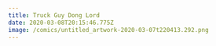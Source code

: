 ```yaml
---
title: Truck Guy Dong Lord
date: 2020-03-08T20:15:46.775Z
image: /comics/untitled_artwork-2020-03-07t220413.292.png
---
```

